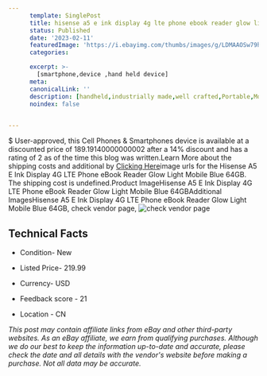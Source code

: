 ```yaml
---
      template: SinglePost
      title: hisense a5 e ink display 4g lte phone ebook reader glow light mobile blue 64gb
      status: Published
      date: '2023-02-11'
      featuredImage: 'https://i.ebayimg.com/thumbs/images/g/LDMAAOSw79hhuqhQ/s-l225.jpg'
      categories: 

      excerpt: >-
        [smartphone,device ,hand held device]
      meta:
      canonicalLink: ''
      description: [handheld,industrially made,well crafted,Portable,Mobile,Compact,Convenient,Lightweight,Maneuverable,Man-portable,Miniature,Carriable,Hand-held,Light,Holdable,Transportable,Mobile device,Pocket-sized,On-the-go,Wireless,Cordless,Compact size,Convenient size, smartphone,device ,hand held device]
      noindex: false

        
---
```

$
    User-approved, this Cell Phones & Smartphones device is available at a discounted price of 189.19140000000002 after a 14% discount and has a rating of 2 as of the time this blog was written.Learn More about the shipping costs and additional by [Clicking Here](https://www.ebay.com/itm/234337435027?hash=item368f997d93%3Ag%3ALDMAAOSw79hhuqhQ&mkevt=1&mkcid=1&mkrid=711-53200-19255-0&campid=%253CePNCampaignId%253E&customid=%253CreferenceId%253E&toolid=10049)image urls for the Hisense A5 E Ink Display 4G LTE Phone eBook Reader Glow Light Mobile Blue 64GB. The shipping cost is undefined.Product ImageHisense A5 E Ink Display 4G LTE Phone eBook Reader Glow Light Mobile Blue 64GBAdditional ImagesHisense A5 E Ink Display 4G LTE Phone eBook Reader Glow Light Mobile Blue 64GB, check vendor page, ![check vendor page](https://origin-galleryplus.ebayimg.com/ws/web/234337435027_2_0_1/225x225.jpg,https://origin-galleryplus.ebayimg.com/ws/web/234337435027_3_0_1/225x225.jpg,https://origin-galleryplus.ebayimg.com/ws/web/234337435027_4_0_1/225x225.jpg,https://origin-galleryplus.ebayimg.com/ws/web/234337435027_5_0_1/225x225.jpg,https://origin-galleryplus.ebayimg.com/ws/web/234337435027_6_0_1/225x225.jpg,https://origin-galleryplus.ebayimg.com/ws/web/234337435027_7_0_1/225x225.jpg,https://origin-galleryplus.ebayimg.com/ws/web/234337435027_8_0_1/225x225.jpg,https://origin-galleryplus.ebayimg.com/ws/web/234337435027_9_0_1/225x225.jpg,https://origin-galleryplus.ebayimg.com/ws/web/234337435027_10_0_1/225x225.jpg,https://origin-galleryplus.ebayimg.com/ws/web/234337435027_11_0_1/225x225.jpg,https://origin-galleryplus.ebayimg.com/ws/web/234337435027_12_0_1/225x225.jpg)
    
    

 ## Technical Facts 



     
      

 - Condition- New 


      

 - Listed Price- 219.99 


      

 - Currency- USD 


      

 - Feedback score - 21 


      

 - Location - CN 


      
      

 *_This post may contain affiliate links from eBay and other third-party websites. As an eBay affiliate, we earn from qualifying purchases. Although we do our best to keep the information up-to-date and accurate, please check the date and all details with the vendor's website before making a purchase. Not all data may be accurate._*



    
    
    
    
    